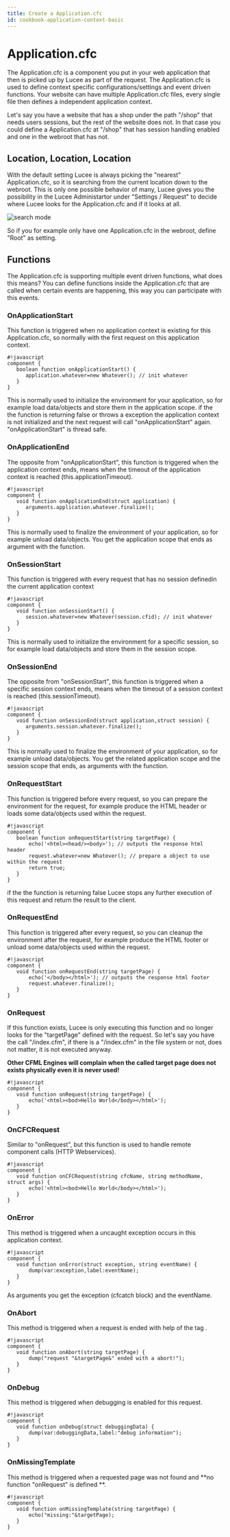 ```yaml
---
title: Create a Application.cfc
id: cookbook-application-context-basic
---
```


# Application.cfc #
The Application.cfc is a component you put in your web application that then is picked up by Lucee as part of the request.
The Application.cfc is used to define context specific configurations/settings and event driven functions.
Your website can have multiple Application.cfc files, every single file then defines a independent application context.

Let's say you have a website that has a shop under the path "/shop" that needs users sessions, but the rest of the website does not.
In that case you could define a Application.cfc at "/shop" that has session handling enabled and one in the webroot that has not.

## Location, Location, Location ##
With the default setting Lucee is always picking the "nearest" Application.cfc, so it is searching from the current location down to the webroot.
This is only one possible behavior of many, Lucee gives you the possibility in the Lucee Administartor under "Settings / Request" to decide where Lucee looks for the Application.cfc and if it looks at all.

![search mode](https://bitbucket.org/repo/rX87Rq/images/3223743265-APP-SEARCH-MODE.png)

So if you for example only have one Application.cfc in the webroot, define "Root" as setting.

## Functions ##
The Application.cfc is supporting multiple event driven functions, what does this means?
You can define functions inside the Application.cfc that are called when certain events are happening, this way you can participate with this events.

### OnApplicationStart ###
This function is triggered when no application context is existing for this Application.cfc, so normally with the first request on this application context.

```
#!javascript
component {
   boolean function onApplicationStart() {
      application.whatever=new Whatever(); // init whatever
   }
}
```
This is normally used to initialize the environment for your application, so for example load data/objects and store them in the application scope.
if the the function is returning false or throws a exception the application context is not initialized and the next request will call "onApplicationStart" again. "onApplicationStart" is thread safe.


### OnApplicationEnd ###
The opposite from "onApplicationStart", this function is triggered when the application context ends, means when the timeout of the application context is reached (this.applicationTimeout).

```
#!javascript
component {
   void function onApplicationEnd(struct application) {
      arguments.application.whatever.finalize();
   }
}
```
This is normally used to finalize the environment of your application, so for example unload data/objects.
You get the application scope that ends as argument with the function.


### OnSessionStart ###
This function is triggered with every request that has no session definedin the current application context

```
#!javascript
component {
   void function onSessionStart() {
      session.whatever=new Whatever(session.cfid); // init whatever
   }
}
```
This is normally used to initialize the environment for a specific session, so for example load data/objects and store them in the session scope.

### OnSessionEnd ###
The opposite from "onSessionStart", this function is triggered when a specific session context ends, means when the timeout of a session context is reached (this.sessionTimeout).

```
#!javascript
component {
   void function onSessionEnd(struct application,struct session) {
      arguments.session.whatever.finalize();
   }
}
```
This is normally used to finalize the environment of your application, so for example unload data/objects.
 You get the related application scope and the session scope that ends, as arguments with the function.


### OnRequestStart ###
This function is triggered before every request, so you can prepare the environment for the request, for example produce the HTML header or loads some data/objects used within the request.

```
#!javascript
component {
   boolean function onRequestStart(string targetPage) {
       echo('<html><head/><body>'); // outputs the response html header
       request.whatever=new Whatever(); // prepare a object to use within the request
       return true;
   }
}
```
if the the function is returning false Lucee stops any further execution of this request and return the result to the client.


### OnRequestEnd ###
This function is triggered after every request, so you can cleanup the environment after the request, for example produce the HTML footer or unload some data/objects used within the request.

```
#!javascript
component {
   void function onRequestEnd(string targetPage) {
       echo('</body></html>'); // outputs the response html footer
       request.whatever.finalize();
   }
}
```


### OnRequest ###
If this function exists, Lucee is only executing this function and no longer looks for the "targetPage" defined with the request.
So let's say you have the call "/index.cfm", if there is a "/index.cfm" in the file system or not, does not matter, it is not executed anyway.

**Other CFML Engines will complain when the called target page does not exists physically even it is never used!**

```
#!javascript
component {
   void function onRequest(string targetPage) {
       echo('<html><bod>Hello World</body></html>');
   }
}
```


### OnCFCRequest ###
Similar to "onRequest", but this function is used to handle remote component calls (HTTP Webservices).
```
#!javascript
component {
   void function onCFCRequest(string cfcName, string methodName, struct args) {
       echo('<html><bod>Hello World</body></html>');
   }
}
```

### OnError ###
This method is triggered when a uncaught exception occurs in this application context.

```
#!javascript
component {
   void function onError(struct exception, string eventName) {
       dump(var:exception,label:eventName);
   }
}
```
As arguments you get the exception (cfcatch block) and the eventName.

### OnAbort ###
This method is triggered when a request is ended with help of the tag <cfabort>.

```
#!javascript
component {
   void function onAbort(string targetPage) {
       dump("request "&targetPage&" ended with a abort!");
   }
}
```

### OnDebug ###
This method is triggered when debugging is enabled for this request.

```
#!javascript
component {
   void function onDebug(struct debuggingData) {
       dump(var:debuggingData,label:"debug information");
   }
}
```

### OnMissingTemplate ###
This method is triggered when a requested page was not found and **no function "onRequest" is defined **.


```
#!javascript
component {
   void function onMissingTemplate(string targetPage) {
       echo("missing:"&targetPage);
   }
}
```
